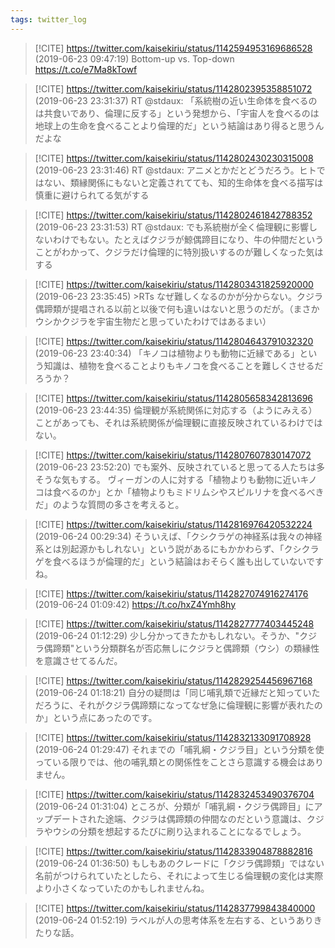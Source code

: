 ```yaml
---
tags: twitter_log
---
```


> [!CITE] https://twitter.com/kaisekiriu/status/1142594953169686528 (2019-06-23 09:47:19)
> Bottom-up vs. Top-down https://t.co/e7Ma8kTowf

> [!CITE] https://twitter.com/kaisekiriu/status/1142802395358851072 (2019-06-23 23:31:37)
> RT @stdaux: 「系統樹の近い生命体を食べるのは共食いであり、倫理に反する」という発想から、「宇宙人を食べるのは地球上の生命を食べることより倫理的だ」という結論はあり得ると思うんだよな

> [!CITE] https://twitter.com/kaisekiriu/status/1142802430230315008 (2019-06-23 23:31:46)
> RT @stdaux: アニメとかだとどうだろう。ヒトではない、類縁関係にもないと定義されてても、知的生命体を食べる描写は慎重に避けられてる気がする

> [!CITE] https://twitter.com/kaisekiriu/status/1142802461842788352 (2019-06-23 23:31:53)
> RT @stdaux: でも系統樹が全く倫理観に影響しないわけでもない。たとえばクジラが鯨偶蹄目になり、牛の仲間だということがわかって、クジラだけ倫理的に特別扱いするのが難しくなった気はする

> [!CITE] https://twitter.com/kaisekiriu/status/1142803431825920000 (2019-06-23 23:35:45)
> &gt;RTs
> なぜ難しくなるのかが分からない。クジラ偶蹄類が提唱される以前と以後で何も違いはないと思うのだが。（まさかウシかクジラを宇宙生物だと思っていたわけではあるまい）

> [!CITE] https://twitter.com/kaisekiriu/status/1142804643791032320 (2019-06-23 23:40:34)
> 「キノコは植物よりも動物に近縁である」という知識は、植物を食べることよりもキノコを食べることを難しくさせるだろうか？

> [!CITE] https://twitter.com/kaisekiriu/status/1142805658342813696 (2019-06-23 23:44:35)
> 倫理観が系統関係に対応する（ようにみえる）ことがあっても、それは系統関係が倫理観に直接反映されているわけではない。

> [!CITE] https://twitter.com/kaisekiriu/status/1142807607830147072 (2019-06-23 23:52:20)
> でも案外、反映されていると思ってる人たちは多そうな気もする。
> ヴィーガンの人に対する「植物よりも動物に近いキノコは食べるのか」とか「植物よりもミドリムシやスピルリナを食べるべきだ」のような質問の多さを考えると。

> [!CITE] https://twitter.com/kaisekiriu/status/1142816976420532224 (2019-06-24 00:29:34)
> そういえば、「クシクラゲの神経系は我々の神経系とは別起源かもしれない」という説があるにもかかわらず、「クシクラゲを食べるほうが倫理的だ」という結論はおそらく誰も出していないですね。

> [!CITE] https://twitter.com/kaisekiriu/status/1142827074916274176 (2019-06-24 01:09:42)
> https://t.co/hxZ4Ymh8hy

> [!CITE] https://twitter.com/kaisekiriu/status/1142827777403445248 (2019-06-24 01:12:29)
> 少し分かってきたかもしれない。そうか、"クジラ偶蹄類"という分類群名が否応無しにクジラと偶蹄類（ウシ）の類縁性を意識させてるんだ。

> [!CITE] https://twitter.com/kaisekiriu/status/1142829254456967168 (2019-06-24 01:18:21)
> 自分の疑問は「同じ哺乳類で近縁だと知っていただろうに、それがクジラ偶蹄類になってなぜ急に倫理観に影響が表れたのか」という点にあったのです。

> [!CITE] https://twitter.com/kaisekiriu/status/1142832133091708928 (2019-06-24 01:29:47)
> それまでの「哺乳綱・クジラ目」という分類を使っている限りでは、他の哺乳類との関係性をことさら意識する機会はありません。

> [!CITE] https://twitter.com/kaisekiriu/status/1142832453490376704 (2019-06-24 01:31:04)
> ところが、分類が「哺乳綱・クジラ偶蹄目」にアップデートされた途端、クジラは偶蹄類の仲間なのだという意識は、クジラやウシの分類を想起するたびに刷り込まれることになるでしょう。

> [!CITE] https://twitter.com/kaisekiriu/status/1142833904878882816 (2019-06-24 01:36:50)
> もしもあのクレードに「クジラ偶蹄類」ではない名前がつけられていたとしたら、それによって生じる倫理観の変化は実際より小さくなっていたのかもしれませんね。

> [!CITE] https://twitter.com/kaisekiriu/status/1142837799843840000 (2019-06-24 01:52:19)
> ラベルが人の思考体系を左右する、というありきたりな話。
